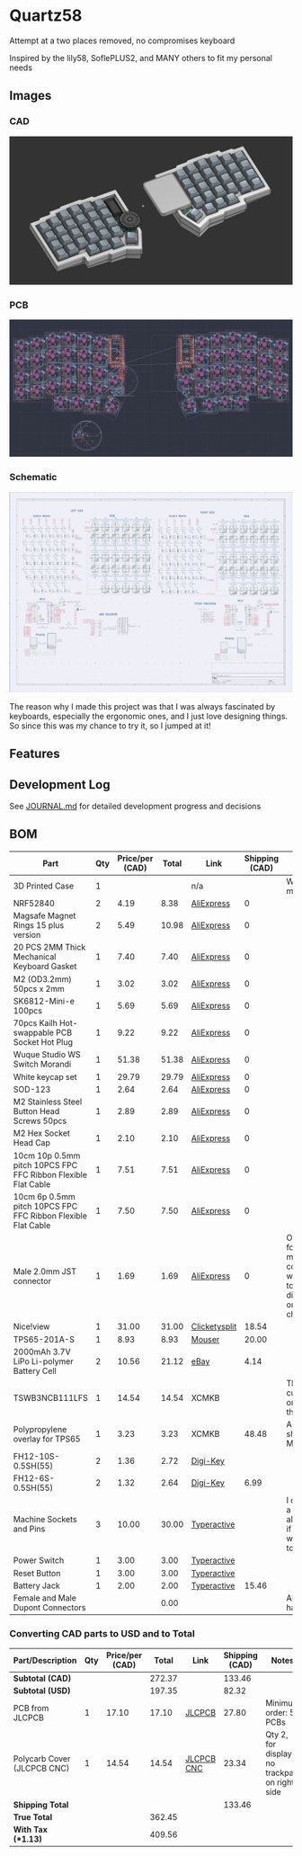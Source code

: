 # Quartz58

Attempt at a two places removed, no compromises keyboard

Inspired by the lily58, SoflePLUS2, and MANY others to fit my personal needs

## Images

### CAD

![CAD](IMGS/cad20250801.png)

### PCB

![PCB](IMGS/pcb20250801.png)

### Schematic

![Schematic](IMGS/schematic20250801.png)

The reason why I made this project was that I was always fascinated by keyboards, especially the ergonomic ones, and I just love designing things. So since this was my chance to try it, so I jumped at it!

## Features

## Development Log

See [JOURNAL.md](JOURNAL.md) for detailed development progress and decisions

## BOM

| Part                                                          | Qty | Price/per (CAD) | Total | Link                                                                                                                                                                                                                                                                                                                                                                                | Shipping (CAD) | Notes                                                                               |
| ------------------------------------------------------------- | --- | --------------- | ----- | ----------------------------------------------------------------------------------------------------------------------------------------------------------------------------------------------------------------------------------------------------------------------------------------------------------------------------------------------------------------------------------- | -------------- | ----------------------------------------------------------------------------------- |
| 3D Printed Case                                               | 1   |                 |       | n/a                                                                                                                                                                                                                                                                                                                                                                                 |                | Will print myself                                                                   |
| NRF52840                                                      | 2   | 4.19            | 8.38  | [AliExpress](https://www.aliexpress.com/item/1005006271779544.html)                                                                                                                                                                                                                                                                                                                 | 0              |                                                                                     |
| Magsafe Magnet Rings 15 plus version                          | 2   | 5.49            | 10.98 | [AliExpress](https://www.aliexpress.com/item/1005006981590979.html)                                                                                                                                                                                                                                                                                                                 | 0              |                                                                                     |
| 20 PCS 2MM Thick Mechanical Keyboard Gasket                   | 1   | 7.40            | 7.40  | [AliExpress](https://www.aliexpress.com/item/1005004800667967.html)                                                                                                                                                                                                                                                                                                                 | 0              |                                                                                     |
| M2 (OD3.2mm) 50pcs x 2mm                                      | 1   | 3.02            | 3.02  | [AliExpress](https://www.aliexpress.com/item/1005005220632314.html)                                                                                                                                                                                                                                                                                                                 | 0              |                                                                                     |
| SK6812-Mini-e 100pcs                                          | 1   | 5.69            | 5.69  | [AliExpress](https://www.aliexpress.com/item/1005007863635868.html)                                                                                                                                                                                                                                                                                                                 | 0              |                                                                                     |
| 70pcs Kailh Hot-swappable PCB Socket Hot Plug                 | 1   | 9.22            | 9.22  | [AliExpress](https://www.aliexpress.com/item/1005007232040760.html)                                                                                                                                                                                                                                                                                                                 | 0              |                                                                                     |
| Wuque Studio WS Switch Morandi                                | 1   | 51.38           | 51.38 | [AliExpress](https://www.aliexpress.com/item/1005006856018973.html?algo_exp_id=7a004831-5b55-4bc5-8157-6f7e24144c7f-8&pdp_ext_f=%7B%22order%22%3A%22174%22%2C%22eval%22%3A%221%22%7D&pdp_npi=4%40dis!CAD!51.38!51.38!!!261.34!261.34!%402101ef5e17540155164282071e8086!12000038527534068!sea!CA!2614882474!X&curPageLogUid=DSRWiZJnTAN4&utparam-url=scene%3Asearch%7Cquery_from%3A) | 0              |                                                                                     |
| White keycap set                                              | 1   | 29.79           | 29.79 | [AliExpress](https://www.aliexpress.com/item/1005004452360229.html)                                                                                                                                                                                                                                                                                                                 | 0              |                                                                                     |
| SOD-123                                                       | 1   | 2.64            | 2.64  | [AliExpress](https://www.aliexpress.com/item/1005006323468521.html)                                                                                                                                                                                                                                                                                                                 | 0              |                                                                                     |
| M2 Stainless Steel Button Head Screws 50pcs                   | 1   | 2.89            | 2.89  | [AliExpress](https://www.aliexpress.com/item/32810852732.html)                                                                                                                                                                                                                                                                                                                      | 0              |                                                                                     |
| M2 Hex Socket Head Cap                                        | 1   | 2.10            | 2.10  | [AliExpress](https://www.aliexpress.com/item/32810872544.html)                                                                                                                                                                                                                                                                                                                      | 0              |                                                                                     |
| 10cm 10p 0.5mm pitch 10PCS FPC FFC Ribbon Flexible Flat Cable | 1   | 7.51            | 7.51  | [AliExpress](https://www.aliexpress.com/item/1005006420267064.html)                                                                                                                                                                                                                                                                                                                 | 0              |                                                                                     |
| 10cm 6p 0.5mm pitch 10PCS FPC FFC Ribbon Flexible Flat Cable  | 1   | 7.50            | 7.50  | [AliExpress](https://www.aliexpress.com/item/1005006420267064.html)                                                                                                                                                                                                                                                                                                                 | 0              |                                                                                     |
| Male 2.0mm JST connector                                      | 1   | 1.69            | 1.69  | [AliExpress](https://www.aliexpress.com/item/1005002564191148.html)                                                                                                                                                                                                                                                                                                                 | 0              | Only using for the 2 male connectors, will switch to a different one if its cheaper |
| Nice!view                                                     | 1   | 31.00           | 31.00 | [Clicketysplit](https://clicketysplit.ca/products/nice-view)                                                                                                                                                                                                                                                                                                                        | 18.54          |                                                                                     |
| TPS65-201A-S                                                  | 1   | 8.93            | 8.93  | [Mouser](https://www.mouser.ca/ProductDetail/Azoteq/TPS65-201A-S?qs=pfd5qewlna5Lh8O0E8DcUQ%3D%3D)                                                                                                                                                                                                                                                                                   | 20.00          |                                                                                     |
| 2000mAh 3.7V LiPo Li-polymer Battery Cell                     | 2   | 10.56           | 21.12 | [eBay](https://www.ebay.ca/itm/123069203020)                                                                                                                                                                                                                                                                                                                                        | 4.14           |                                                                                     |
| TSWB3NCB111LFS                                                | 1   | 14.54           | 14.54 | XCMKB                                                                                                                                                                                                                                                                                                                                                                               |                | This is a custom order to them                                                      |
| Polypropylene overlay for TPS65                               | 1   | 3.23            | 3.23  | XCMKB                                                                                                                                                                                                                                                                                                                                                                               | 48.48          | As they ship from Malaysia                                                          |
| FH12-10S-0.5SH(55)                                            | 2   | 1.36            | 2.72  | [Digi-Key](https://www.digikey.com/en/products/detail/hirose-electric-co-ltd/FH12-10S-0-5SH-55/1110314)                                                                                                                                                                                                                                                                             |                |                                                                                     |
| FH12-6S-0.5SH(55)                                             | 2   | 1.32            | 2.64  | [Digi-Key](https://www.digikey.com/en/products/detail/hirose-electric-co-ltd/FH12-6S-0-5SH-55/1089415)                                                                                                                                                                                                                                                                              | 6.99           |                                                                                     |
| Machine Sockets and Pins                                      | 3   | 10.00           | 30.00 | [Typeractive](https://typeractive.xyz/products/machine-sockets-and-pins?variant=45741664469223)                                                                                                                                                                                                                                                                                     |                | I can't find a cheaper alternative, if there is I will switch to it                 |
| Power Switch                                                  | 1   | 3.00            | 3.00  | [Typeractive](https://typeractive.xyz/products/power-switch)                                                                                                                                                                                                                                                                                                                        |                |                                                                                     |
| Reset Button                                                  | 1   | 3.00            | 3.00  | [Typeractive](https://typeractive.xyz/products/reset-button)                                                                                                                                                                                                                                                                                                                        |                |                                                                                     |
| Battery Jack                                                  | 1   | 2.00            | 2.00  | [Typeractive](https://typeractive.xyz/products/battery-jack?variant=45597492707559)                                                                                                                                                                                                                                                                                                 | 15.46          |                                                                                     |
| Female and Male Dupont Connectors                             |     |                 | 0.00  |                                                                                                                                                                                                                                                                                                                                                                                     |                | Already have                                                                        |

### Converting CAD parts to USD and to Total

| Part/Description            | Qty | Price/per (CAD) | Total  | Link                                                             | Shipping (CAD) | Notes                                           |
| --------------------------- | --- | --------------- | ------ | ---------------------------------------------------------------- | -------------- | ----------------------------------------------- |
| **Subtotal (CAD)**          |     |                 | 272.37 |                                                                  | 133.46         |                                                 |
| **Subtotal (USD)**          |     |                 | 197.35 |                                                                  | 82.32          |                                                 |
| PCB from JLCPCB             | 1   | 17.10           | 17.10  | [JLCPCB](https://cart.jlcpcb.com/quote?rand=0.04393028142638511) | 27.80          | Minimum order: 5 PCBs                           |
| Polycarb Cover (JLCPCB CNC) | 1   | 14.54           | 14.54  | [JLCPCB CNC](https://jlccnc.com/cnc-machining-quote)             | 23.34          | Qty 2, for display if no trackpad on right side |
| **Shipping Total**          |     |                 |        |                                                                  | 133.46         |                                                 |
| **True Total**              |     |                 | 362.45 |                                                                  |                |                                                 |
| **With Tax (\*1.13)**       |     |                 | 409.56 |                                                                  |                |                                                 |
